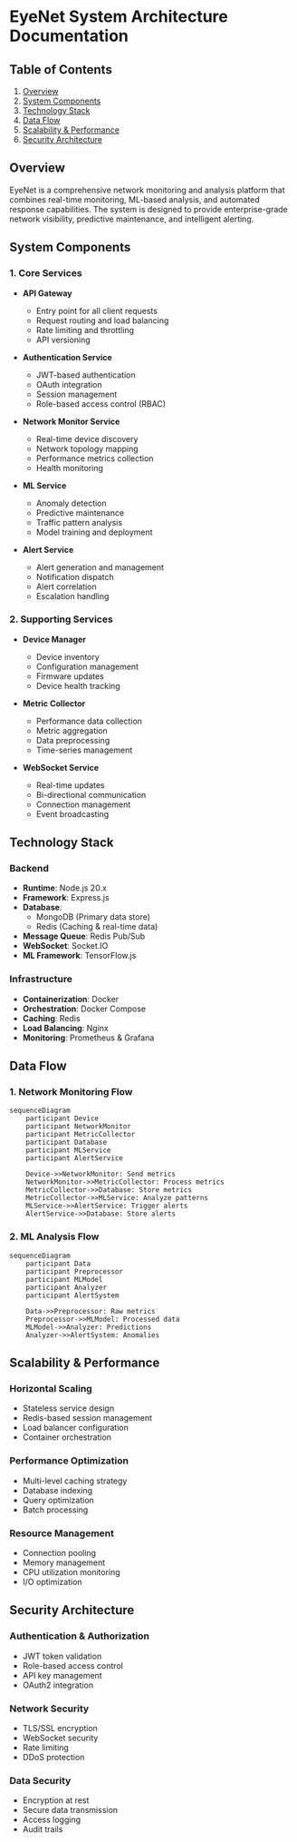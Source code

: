 # EyeNet System Architecture Documentation

## Table of Contents
1. [Overview](#overview)
2. [System Components](#system-components)
3. [Technology Stack](#technology-stack)
4. [Data Flow](#data-flow)
5. [Scalability & Performance](#scalability--performance)
6. [Security Architecture](#security-architecture)

## Overview
EyeNet is a comprehensive network monitoring and analysis platform that combines real-time monitoring, ML-based analysis, and automated response capabilities. The system is designed to provide enterprise-grade network visibility, predictive maintenance, and intelligent alerting.

## System Components

### 1. Core Services
- **API Gateway**
  - Entry point for all client requests
  - Request routing and load balancing
  - Rate limiting and throttling
  - API versioning

- **Authentication Service**
  - JWT-based authentication
  - OAuth integration
  - Session management
  - Role-based access control (RBAC)

- **Network Monitor Service**
  - Real-time device discovery
  - Network topology mapping
  - Performance metrics collection
  - Health monitoring

- **ML Service**
  - Anomaly detection
  - Predictive maintenance
  - Traffic pattern analysis
  - Model training and deployment

- **Alert Service**
  - Alert generation and management
  - Notification dispatch
  - Alert correlation
  - Escalation handling

### 2. Supporting Services
- **Device Manager**
  - Device inventory
  - Configuration management
  - Firmware updates
  - Device health tracking

- **Metric Collector**
  - Performance data collection
  - Metric aggregation
  - Data preprocessing
  - Time-series management

- **WebSocket Service**
  - Real-time updates
  - Bi-directional communication
  - Connection management
  - Event broadcasting

## Technology Stack

### Backend
- **Runtime**: Node.js 20.x
- **Framework**: Express.js
- **Database**: 
  - MongoDB (Primary data store)
  - Redis (Caching & real-time data)
- **Message Queue**: Redis Pub/Sub
- **WebSocket**: Socket.IO
- **ML Framework**: TensorFlow.js

### Infrastructure
- **Containerization**: Docker
- **Orchestration**: Docker Compose
- **Caching**: Redis
- **Load Balancing**: Nginx
- **Monitoring**: Prometheus & Grafana

## Data Flow

### 1. Network Monitoring Flow
```mermaid
sequenceDiagram
    participant Device
    participant NetworkMonitor
    participant MetricCollector
    participant Database
    participant MLService
    participant AlertService

    Device->>NetworkMonitor: Send metrics
    NetworkMonitor->>MetricCollector: Process metrics
    MetricCollector->>Database: Store metrics
    MetricCollector->>MLService: Analyze patterns
    MLService->>AlertService: Trigger alerts
    AlertService->>Database: Store alerts
```

### 2. ML Analysis Flow
```mermaid
sequenceDiagram
    participant Data
    participant Preprocessor
    participant MLModel
    participant Analyzer
    participant AlertSystem

    Data->>Preprocessor: Raw metrics
    Preprocessor->>MLModel: Processed data
    MLModel->>Analyzer: Predictions
    Analyzer->>AlertSystem: Anomalies
```

## Scalability & Performance

### Horizontal Scaling
- Stateless service design
- Redis-based session management
- Load balancer configuration
- Container orchestration

### Performance Optimization
- Multi-level caching strategy
- Database indexing
- Query optimization
- Batch processing

### Resource Management
- Connection pooling
- Memory management
- CPU utilization monitoring
- I/O optimization

## Security Architecture

### Authentication & Authorization
- JWT token validation
- Role-based access control
- API key management
- OAuth2 integration

### Network Security
- TLS/SSL encryption
- WebSocket security
- Rate limiting
- DDoS protection

### Data Security
- Encryption at rest
- Secure data transmission
- Access logging
- Audit trails
